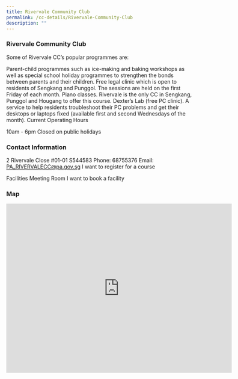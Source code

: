 ```yaml
---
title: Rivervale Community Club
permalink: /cc-details/Rivervale-Community-Club
description: ""
---
```

### Rivervale Community Club

Some of Rivervale CC’s popular programmes are:

Parent-child programmes such as ice-making and baking workshops as well as special school holiday programmes to strengthen the bonds between parents and their children.
Free legal clinic which is open to residents of Sengkang and Punggol. The sessions are held on the first Friday of each month.
Piano classes. Rivervale is the only CC in Sengkang, Punggol and Hougang to offer this course.
Dexter’s Lab (free PC clinic). A service to help residents troubleshoot their PC problems and get their desktops or laptops fixed (available first and second Wednesdays of the month).
Current Operating Hours

10am - 6pm
Closed on public holidays

### Contact Information
2 Rivervale Close #01-01 S544583
Phone: 68755376
Email: PA_RIVERVALECC@pa.gov.sg
I want to register for a course

Facilities
Meeting Room
I want to book a facility

### Map
<iframe src="https://www.google.com/maps/embed?pb=!1m18!1m12!1m3!1d3988.652615015281!2d103.9002384153309!3d1.3850518618457297!2m3!1f0!2f0!3f0!3m2!1i1024!2i768!4f13.1!3m3!1m2!1s0x31da16177952f33b%3A0x3f2a49fae0d80f9c!2s2%20Rivervale%20Cl%2C%20Singapore%20544583!5e0!3m2!1sen!2ssg!4v1661230541542!5m2!1sen!2ssg" width="600" height="450" style="border:0;" allowfullscreen="" loading="lazy" ></iframe>